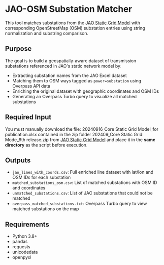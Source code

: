 # JAO-OSM Substation Matcher

This tool matches substations from the [JAO Static Grid Model](https://www.jao.eu/sites/default/files/static-grid/) with corresponding OpenStreetMap (OSM) substation entries using string normalization and substring comparison.

## Purpose

The goal is to build a geospatially-aware dataset of transmission substations referenced in JAO's static network model by:

- Extracting substation names from the JAO Excel dataset
- Matching them to OSM ways tagged as `power=substation` using Overpass API data
- Enriching the original dataset with geographic coordinates and OSM IDs
- Generating an Overpass Turbo query to visualize all matched substations

## Required Input

You must manually download the file: 20240916_Core Static Grid Model_for publication.xlsx contained in the zip folder 202409_Core Static Grid Mode_6th release.zip from [JAO Static Grid Model](https://www.jao.eu/static-grid-model) and place it in the **same directory** as the script before execution.    

## Outputs

- `jao_lines_with_coords.csv`: Full enriched line dataset with lat/lon and OSM IDs for each substation
- `matched_substations_osm.csv`: List of matched substations with OSM ID and coordinates
- `unmatched_substations.csv`: List of JAO substations that could not be matched
- `overpass_matched_substations.txt`: Overpass Turbo query to view matched substations on the map

## Requirements

- Python 3.8+
- pandas
- requests
- unicodedata
- openpyxl
